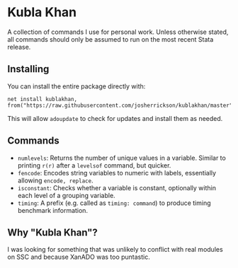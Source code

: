 # Kubla Khan

A collection of commands I use for personal work. Unless otherwise stated, all commands should only be assumed to run on the most recent Stata release.

## Installing

You can install the entire package directly with:

```
net install kublakhan, from("https://raw.githubusercontent.com/josherrickson/kublakhan/master")
```

This will allow `adoupdate` to check for updates and install them as needed.

## Commands

- `numlevels`: Returns the number of unique values in a variable. Similar to printing `r(r)` after a `levelsof` command, but quicker.
- `fencode`: Encodes string variables to numeric with labels, essentially allowing `encode, replace`.
- `isconstant`: Checks whether a variable is constant, optionally within each level of a grouping variable.
- `timing`: A prefix (e.g. called as `timing: command`) to produce timing benchmark information.

## Why "Kubla Khan"?

I was looking for something that was unlikely to conflict with real modules on SSC and because XanADO was too puntastic.
